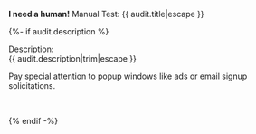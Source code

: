 
__I need a human!__ Manual Test: {{ audit.title|escape }}

{%- if audit.description %}

Description:<br>
{{ audit.description|trim|escape }}

Pay special attention to popup windows like ads or email signup solicitations. 

<br>

{% endif -%}

<br>